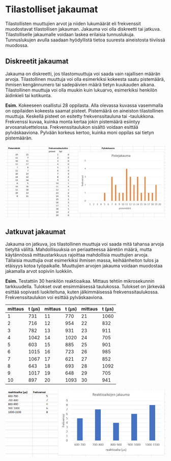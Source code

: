 # Tilastolliset jakaumat

Tilastollisten muuttujien arvot ja niiden lukumäärät eli frekvenssit muodostavat tilastollisen jakauman. Jakauma voi olla diskreetti tai jatkuva. Tilastolliselle jakaumalle voidaan laskea erilaisia tunnuslukuja. Tunnuslukujen avulla saadaan hyödyllistä tietoa suuresta aineistosta tiiviissä muodossa. 

## Diskreetit jakaumat

Jakauma on diskreetti, jos tilastomuuttuja voi saada vain rajallisen määrän arvoja. Tilastollinen muuttuja voi olla esimerkiksi kokeesta saatu pistemäärä, ihmisen kengännumero tai sadepäivien määrä tietyn kuukauden aikana. Tilastollinen muuttuja voi olla muukin kuin lukuarvo, esimerkiksi henkilön äidinkieli tai kotikunta.

**Esim.** Kokeeseen osallistui 28 oppilasta. Alla olevassa kuvassa vasemmalla on oppilaiden kokeesta saamat pisteet. Pistemäärä on aineiston tilastollinen muuttuja. Keskellä pisteet on esitetty frekvenssitauluna tai -taulukkona. Frekvenssi kuvaa, kuinka monta kertaa jokin pistemäärä esiintyy arvosanaluettelossa. Frekvenssitaulukon sisältö voidaan esittää pylväskaaviona. Pylvään korkeus kertoo, kuinka moni oppilas sai tietyn pistemäärän.

![Diskreetti jakauma](diskreetti_jakauma.png "Diskreetti jakauma")

## Jatkuvat jakaumat

Jakauma on jatkuva, jos tilastollinen muuttuja voi saada mitä tahansa arvoja tietyltä väliltä. Mahdollisuuksia on periaatteessa ääretön määrä, mutta käytännössä mittaustarkkuus rajoittaa mahdollisia muuttujien arvoja. Tällaisia muuttujia ovat esimerkiksi ihmisen massa, keihäänheiton tulos ja etäisyys kotoa työpaikalle. Muuttujien arvojen jakauma voidaan muodostaa jakamalla arvot sopiviin luokkiin.

**Esim.** Testattiin 30 henkilön reaktioaikaa. Mittaus tehtiin mikrosekunnin tarkkuudella. Tulokset ovat ensimmäisessä taulukossa. Tulokset on järkevää esittää sopivasti luokiteltuna, kuten jälkimmäisessä frekvenssitaulukossa. Frekvenssitaulukon voi esittää pylväskaaviona.

|mittaus|t (µs)|mittaus|t (µs)|mittaus|t (µs)|
|-------|------|-------|-----|--------|-------|
|1|731|11|770|21|1060|
|2|716|12|954|22|832|
|3|782|13|931|23|911|
|4|1042|14|1020|24|705|
|5|603|15|885|25|901|
|6|1015|16|723|26|985|
|7|1067|17|621|27|852|
|8|643|18|693|28|1092|
|9|1017|19|648|29|705|
|10|897|20|1093|30|941|

![Jatkuva jakauma](jatkuva_jakauma.png "Diskreetti jakauma")